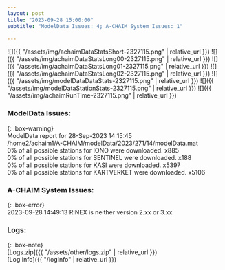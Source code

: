 ```yaml
---
layout: post
title: "2023-09-28 15:00:00"
subtitle: "ModelData Issues: 4; A-CHAIM System Issues: 1"

---
```


![]({{ "/assets/img/achaimDataStatsShort-2327115.png" | relative_url }})
![]({{ "/assets/img/achaimDataStatsLong00-2327115.png" | relative_url }})
![]({{ "/assets/img/achaimDataStatsLong01-2327115.png" | relative_url }})
![]({{ "/assets/img/achaimDataStatsLong02-2327115.png" | relative_url }})
![]({{ "/assets/img/modelDataDataStats-2327115.png" | relative_url }})
![]({{ "/assets/img/modelDataStationStats-2327115.png" | relative_url }})
![]({{ "/assets/img/achaimRunTime-2327115.png" | relative_url }})


### ModelData Issues:  
  
{: .box-warning}  
 ModelData report for 28-Sep-2023 14:15:45   
 /home2/achaim1/A-CHAIM/modelData/2023/271/14/modelData.mat   
 0% of all possible stations for IONO were downloaded. x885   
 0% of all possible stations for SENTINEL were downloaded. x188   
 0% of all possible stations for KASI were downloaded. x5397   
 0% of all possible stations for KARTVERKET were downloaded. x5106   
  
### A-CHAIM System Issues:  
  
{: .box-error}  
2023-09-28 14:49:13 RINEX is neither version 2.xx or 3.xx  

### Logs:  
  
{: .box-note}  
[Logs.zip]({{ "/assets/other/logs.zip" | relative_url }})  
[Log Info]({{ "/logInfo" | relative_url }})  

